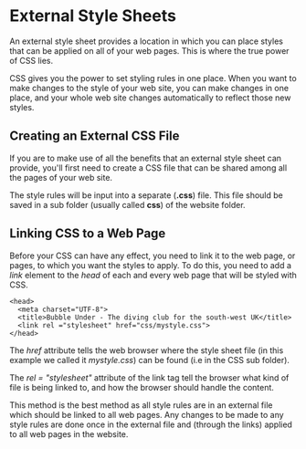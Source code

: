 
# External Style Sheets
An external style sheet provides a location in which you can place styles that can be applied
on all of your web pages. This is where the true power of CSS lies.

CSS gives you the power to set styling rules in one place. When you want to make changes to the style of
your web site, you can make changes in one place, and your whole web site changes automatically to reflect those new styles.

## Creating an External CSS File
If you are to make use of all the benefits that an external style sheet can provide, you'll
first need to create a CSS file that can be shared among all the pages of your web site.

The style rules will be input into a separate (**.css**) file. This file should be saved in a sub folder (usually called **css**) of the website folder.

## Linking CSS to a Web Page
Before your CSS can have any effect, you need to link it to the web page, or pages, to which you want the styles to
apply. To do this, you need to add a *link* element to the *head* of each and every web page that will be
styled with CSS.
~~~
<head>
  <meta charset="UTF-8">
  <title>Bubble Under - The diving club for the south-west UK</title>
  <link rel ="stylesheet" href="css/mystyle.css">
</head>
~~~
The *href* attribute tells the web browser where the style sheet file (in this example we called it *mystyle.css*) can be found (i.e in the CSS sub folder).

The *rel = &quot;stylesheet&quot;*  attribute of the link tag tell the browser what kind of file is being linked to, and
how the browser should handle the content.

This method is the best method as all style rules are in an external file which should be linked to all web pages. Any changes to be made to any style rules
are done once in the external file and (through the links) applied to all web pages in the website.

